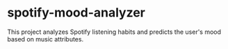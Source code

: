 # spotify-mood-analyzer
This project analyzes Spotify listening habits and predicts the user's mood based on music attributes.
